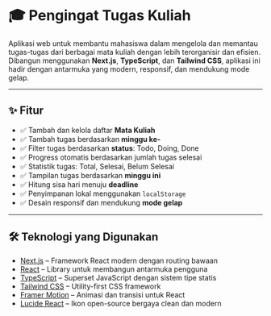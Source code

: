 # 🎓 Pengingat Tugas Kuliah

Aplikasi web untuk membantu mahasiswa dalam mengelola dan memantau tugas-tugas dari berbagai mata kuliah dengan lebih terorganisir dan efisien. Dibangun menggunakan **Next.js**, **TypeScript**, dan **Tailwind CSS**, aplikasi ini hadir dengan antarmuka yang modern, responsif, dan mendukung mode gelap.

---

## ✨ Fitur

- ✅ Tambah dan kelola daftar **Mata Kuliah**
- ✅ Tambah tugas berdasarkan **minggu ke-**
- ✅ Filter tugas berdasarkan **status**: Todo, Doing, Done
- ✅ Progress otomatis berdasarkan jumlah tugas selesai
- ✅ Statistik tugas: Total, Selesai, Belum Selesai
- ✅ Tampilan tugas berdasarkan **minggu ini**
- ✅ Hitung sisa hari menuju **deadline**
- ✅ Penyimpanan lokal menggunakan `localStorage`
- ✅ Desain responsif dan mendukung **mode gelap**

---

## 🛠 Teknologi yang Digunakan

- [Next.js](https://nextjs.org/) – Framework React modern dengan routing bawaan
- [React](https://reactjs.org/) – Library untuk membangun antarmuka pengguna
- [TypeScript](https://www.typescriptlang.org/) – Superset JavaScript dengan sistem tipe statis
- [Tailwind CSS](https://tailwindcss.com/) – Utility-first CSS framework
- [Framer Motion](https://www.framer.com/motion/) – Animasi dan transisi untuk React
- [Lucide React](https://lucide.dev/) – Ikon open-source bergaya clean dan modern
